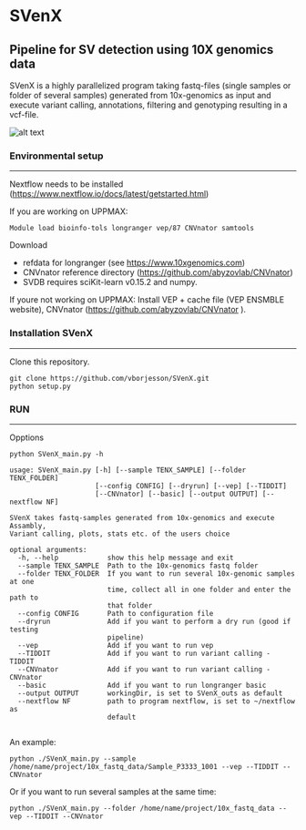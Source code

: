 # SVenX


Pipeline for SV detection using 10X genomics data 
---
SVenX is a highly parallelized program taking fastq-files (single samples or folder of several samples) generated from 10x-genomics as input and execute variant calling, annotations, filtering and genotyping resulting in a vcf-file. 

![alt text](https://github.com/vborjesson/SVenX/blob/master/SVenX_pipe.png)

### Environmental setup 
---
Nextflow needs to be installed (https://www.nextflow.io/docs/latest/getstarted.html)

If you are working on UPPMAX:
```
Module load bioinfo-tols longranger vep/87 CNVnator samtools  
```
Download 
- refdata for longranger (see https://www.10xgenomics.com)
- CNVnator reference directory (https://github.com/abyzovlab/CNVnator)  
- SVDB requires sciKit-learn v0.15.2 and numpy. 

If youre not working on UPPMAX:
Install VEP + cache file (VEP ENSMBLE website), CNVnator (https://github.com/abyzovlab/CNVnator
).

### Installation SVenX 
---
Clone this repository.
```
git clone https://github.com/vborjesson/SVenX.git
python setup.py
```

### RUN
---
Opptions
```
python SVenX_main.py -h

usage: SVenX_main.py [-h] [--sample TENX_SAMPLE] [--folder TENX_FOLDER]
                     [--config CONFIG] [--dryrun] [--vep] [--TIDDIT]
                     [--CNVnator] [--basic] [--output OUTPUT] [--nextflow NF]

SVenX takes fastq-samples generated from 10x-genomics and execute Assambly,
Variant calling, plots, stats etc. of the users choice

optional arguments:
  -h, --help            show this help message and exit
  --sample TENX_SAMPLE  Path to the 10x-genomics fastq folder
  --folder TENX_FOLDER  If you want to run several 10x-genomic samples at one
                        time, collect all in one folder and enter the path to
                        that folder
  --config CONFIG       Path to configuration file
  --dryrun              Add if you want to perform a dry run (good if testing
                        pipeline)
  --vep                 Add if you want to run vep
  --TIDDIT              Add if you want to run variant calling - TIDDIT
  --CNVnator            Add if you want to run variant calling - CNVnator
  --basic               Add if you want to run longranger basic
  --output OUTPUT       workingDir, is set to SVenX_outs as default
  --nextflow NF         path to program nextflow, is set to ~/nextflow as
                        default


```
An example: 

``` 
python ./SVenX_main.py --sample /home/name/project/10x_fastq_data/Sample_P3333_1001 --vep --TIDDIT --CNVnator
```
Or if you want to run several samples at the same time:
```
python ./SVenX_main.py --folder /home/name/project/10x_fastq_data --vep --TIDDIT --CNVnator
```





